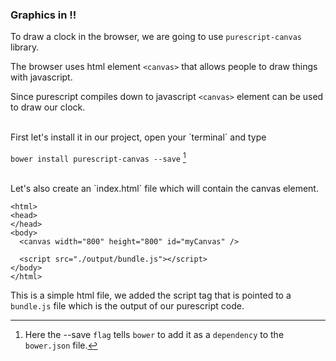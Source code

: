 ### Graphics in !!

To draw a clock in the browser, we are going to use `purescript-canvas` library.

The browser uses html element `<canvas>` that allows people to draw things with javascript.

Since purescript compiles down to javascript `<canvas>` element can be used to draw our clock.

<br/>
First let's install it in our project,
open your `terminal` and type


`bower install purescript-canvas --save` [^1]

<br/>
Let's also create an `index.html` file which will contain the canvas element.

```
<html>
<head>
</head>
<body>
  <canvas width="800" height="800" id="myCanvas" />

  <script src="./output/bundle.js"></script>
</body>
</html>
```

This is a simple html file, we added the script tag that is pointed to a `bundle.js` file which is the output of our  purescript code.


[^1]: Here the --save `flag` tells `bower` to add it as a `dependency` to the `bower.json` file.
